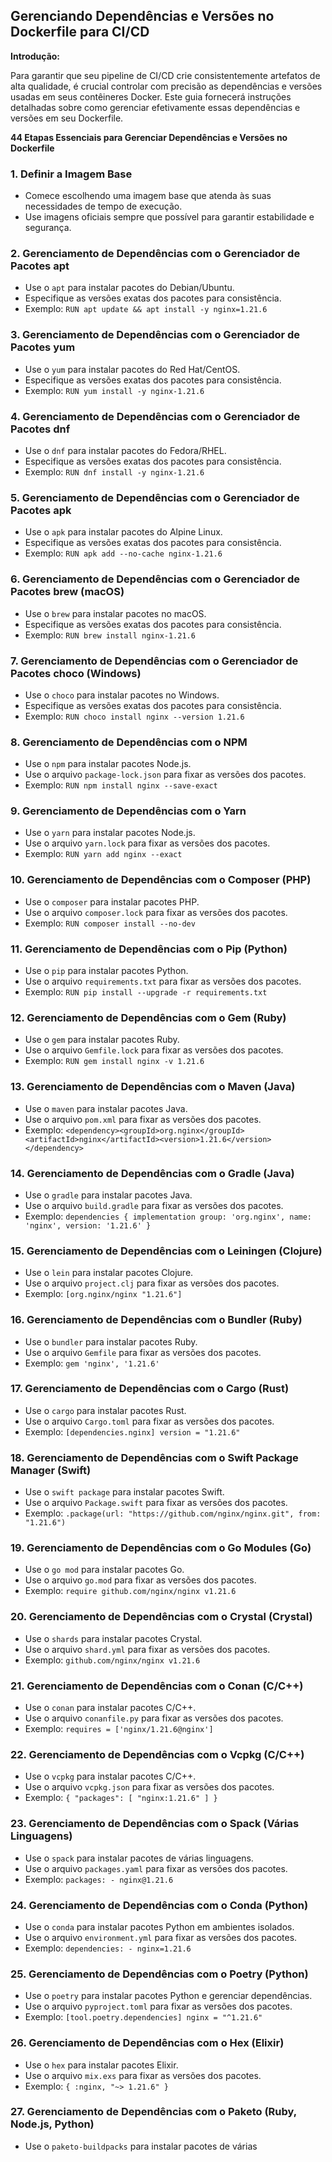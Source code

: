## Gerenciando Dependências e Versões no Dockerfile para CI/CD

**Introdução:**

Para garantir que seu pipeline de CI/CD crie consistentemente artefatos de alta qualidade, é crucial controlar com precisão as dependências e versões usadas em seus contêineres Docker. Este guia fornecerá instruções detalhadas sobre como gerenciar efetivamente essas dependências e versões em seu Dockerfile.

**44 Etapas Essenciais para Gerenciar Dependências e Versões no Dockerfile**

### 1. Definir a Imagem Base

- Comece escolhendo uma imagem base que atenda às suas necessidades de tempo de execução.
- Use imagens oficiais sempre que possível para garantir estabilidade e segurança.

### 2. Gerenciamento de Dependências com o Gerenciador de Pacotes **apt**

- Use o `apt` para instalar pacotes do Debian/Ubuntu.
- Especifique as versões exatas dos pacotes para consistência.
- Exemplo: `RUN apt update && apt install -y nginx=1.21.6`

### 3. Gerenciamento de Dependências com o Gerenciador de Pacotes **yum**

- Use o `yum` para instalar pacotes do Red Hat/CentOS.
- Especifique as versões exatas dos pacotes para consistência.
- Exemplo: `RUN yum install -y nginx-1.21.6`

### 4. Gerenciamento de Dependências com o Gerenciador de Pacotes **dnf**

- Use o `dnf` para instalar pacotes do Fedora/RHEL.
- Especifique as versões exatas dos pacotes para consistência.
- Exemplo: `RUN dnf install -y nginx-1.21.6`

### 5. Gerenciamento de Dependências com o Gerenciador de Pacotes **apk**

- Use o `apk` para instalar pacotes do Alpine Linux.
- Especifique as versões exatas dos pacotes para consistência.
- Exemplo: `RUN apk add --no-cache nginx-1.21.6`

### 6. Gerenciamento de Dependências com o Gerenciador de Pacotes **brew** (macOS)

- Use o `brew` para instalar pacotes no macOS.
- Especifique as versões exatas dos pacotes para consistência.
- Exemplo: `RUN brew install nginx-1.21.6`

### 7. Gerenciamento de Dependências com o Gerenciador de Pacotes **choco** (Windows)

- Use o `choco` para instalar pacotes no Windows.
- Especifique as versões exatas dos pacotes para consistência.
- Exemplo: `RUN choco install nginx --version 1.21.6`

### 8. Gerenciamento de Dependências com o NPM

- Use o `npm` para instalar pacotes Node.js.
- Use o arquivo `package-lock.json` para fixar as versões dos pacotes.
- Exemplo: `RUN npm install nginx --save-exact`

### 9. Gerenciamento de Dependências com o Yarn

- Use o `yarn` para instalar pacotes Node.js.
- Use o arquivo `yarn.lock` para fixar as versões dos pacotes.
- Exemplo: `RUN yarn add nginx --exact`

### 10. Gerenciamento de Dependências com o Composer (PHP)

- Use o `composer` para instalar pacotes PHP.
- Use o arquivo `composer.lock` para fixar as versões dos pacotes.
- Exemplo: `RUN composer install --no-dev`

### 11. Gerenciamento de Dependências com o Pip (Python)

- Use o `pip` para instalar pacotes Python.
- Use o arquivo `requirements.txt` para fixar as versões dos pacotes.
- Exemplo: `RUN pip install --upgrade -r requirements.txt`

### 12. Gerenciamento de Dependências com o Gem (Ruby)

- Use o `gem` para instalar pacotes Ruby.
- Use o arquivo `Gemfile.lock` para fixar as versões dos pacotes.
- Exemplo: `RUN gem install nginx -v 1.21.6`

### 13. Gerenciamento de Dependências com o Maven (Java)

- Use o `maven` para instalar pacotes Java.
- Use o arquivo `pom.xml` para fixar as versões dos pacotes.
- Exemplo: `<dependency><groupId>org.nginx</groupId><artifactId>nginx</artifactId><version>1.21.6</version></dependency>`

### 14. Gerenciamento de Dependências com o Gradle (Java)

- Use o `gradle` para instalar pacotes Java.
- Use o arquivo `build.gradle` para fixar as versões dos pacotes.
- Exemplo: `dependencies { implementation group: 'org.nginx', name: 'nginx', version: '1.21.6' }`

### 15. Gerenciamento de Dependências com o Leiningen (Clojure)

- Use o `lein` para instalar pacotes Clojure.
- Use o arquivo `project.clj` para fixar as versões dos pacotes.
- Exemplo: `[org.nginx/nginx "1.21.6"]`

### 16. Gerenciamento de Dependências com o Bundler (Ruby)

- Use o `bundler` para instalar pacotes Ruby.
- Use o arquivo `Gemfile` para fixar as versões dos pacotes.
- Exemplo: `gem 'nginx', '1.21.6'`

### 17. Gerenciamento de Dependências com o Cargo (Rust)

- Use o `cargo` para instalar pacotes Rust.
- Use o arquivo `Cargo.toml` para fixar as versões dos pacotes.
- Exemplo: `[dependencies.nginx] version = "1.21.6"`

### 18. Gerenciamento de Dependências com o Swift Package Manager (Swift)

- Use o `swift package` para instalar pacotes Swift.
- Use o arquivo `Package.swift` para fixar as versões dos pacotes.
- Exemplo: `.package(url: "https://github.com/nginx/nginx.git", from: "1.21.6")`

### 19. Gerenciamento de Dependências com o Go Modules (Go)

- Use o `go mod` para instalar pacotes Go.
- Use o arquivo `go.mod` para fixar as versões dos pacotes.
- Exemplo: `require github.com/nginx/nginx v1.21.6`

### 20. Gerenciamento de Dependências com o Crystal (Crystal)

- Use o `shards` para instalar pacotes Crystal.
- Use o arquivo `shard.yml` para fixar as versões dos pacotes.
- Exemplo: `github.com/nginx/nginx v1.21.6`

### 21. Gerenciamento de Dependências com o Conan (C/C++)

- Use o `conan` para instalar pacotes C/C++.
- Use o arquivo `conanfile.py` para fixar as versões dos pacotes.
- Exemplo: `requires = ['nginx/1.21.6@nginx']`

### 22. Gerenciamento de Dependências com o Vcpkg (C/C++)

- Use o `vcpkg` para instalar pacotes C/C++.
- Use o arquivo `vcpkg.json` para fixar as versões dos pacotes.
- Exemplo: `{ "packages": [ "nginx:1.21.6" ] }`

### 23. Gerenciamento de Dependências com o Spack (Várias Linguagens)

- Use o `spack` para instalar pacotes de várias linguagens.
- Use o arquivo `packages.yaml` para fixar as versões dos pacotes.
- Exemplo: `packages: - nginx@1.21.6`

### 24. Gerenciamento de Dependências com o Conda (Python)

- Use o `conda` para instalar pacotes Python em ambientes isolados.
- Use o arquivo `environment.yml` para fixar as versões dos pacotes.
- Exemplo: `dependencies: - nginx=1.21.6`

### 25. Gerenciamento de Dependências com o Poetry (Python)

- Use o `poetry` para instalar pacotes Python e gerenciar dependências.
- Use o arquivo `pyproject.toml` para fixar as versões dos pacotes.
- Exemplo: `[tool.poetry.dependencies] nginx = "^1.21.6"`

### 26. Gerenciamento de Dependências com o Hex (Elixir)

- Use o `hex` para instalar pacotes Elixir.
- Use o arquivo `mix.exs` para fixar as versões dos pacotes.
- Exemplo: `{ :nginx, "~> 1.21.6" }`

### 27. Gerenciamento de Dependências com o Paketo (Ruby, Node.js, Python)

- Use o `paketo-buildpacks` para instalar pacotes de várias